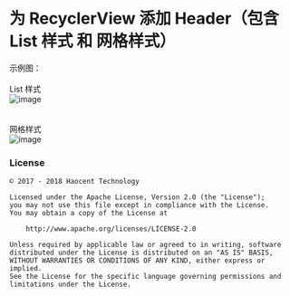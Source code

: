 # 为 RecyclerView 添加 Header（包含 List 样式 和 网格样式）

示例图：
</br>
</br> List 样式
</br>![image](https://github.com/cnwutianhao/RecyclerView/blob/master/screenshots/%E4%B8%BA%20RecyclerView%20%E6%B7%BB%E5%8A%A0%20Header%EF%BC%88List%20%E6%A0%B7%E5%BC%8F%EF%BC%89.gif)
</br>
</br>
</br> 网格样式
</br>![image](https://github.com/cnwutianhao/RecyclerView/blob/master/screenshots/%E4%B8%BA%20RecyclerView%20%E6%B7%BB%E5%8A%A0%20Header%EF%BC%88%E7%BD%91%E6%A0%BC%E6%A0%B7%E5%BC%8F%EF%BC%89.gif)

### License
```
© 2017 - 2018 Haocent Technology

Licensed under the Apache License, Version 2.0 (the "License");
you may not use this file except in compliance with the License.
You may obtain a copy of the License at

    http://www.apache.org/licenses/LICENSE-2.0

Unless required by applicable law or agreed to in writing, software
distributed under the License is distributed on an "AS IS" BASIS,
WITHOUT WARRANTIES OR CONDITIONS OF ANY KIND, either express or implied.
See the License for the specific language governing permissions and
limitations under the License.
```
